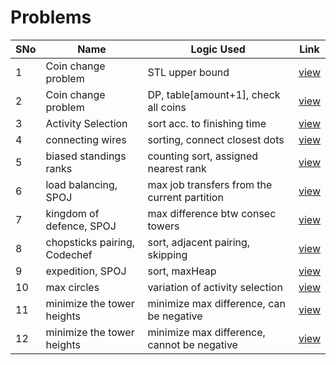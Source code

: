 # Problems

SNo | Name | Logic Used | Link |
----|------|------------|------|
1 | Coin change problem | STL upper bound | [view](coin_change.cpp)
2 | Coin change problem | DP, table[amount+1], check all coins | [view](coin_change_DP.cpp)
3 | Activity Selection | sort acc. to finishing time | [view](activity_selection.cpp)
4 | connecting wires | sorting, connect closest dots | [view](connecting_dots.cpp)
5 | biased standings ranks | counting sort, assigned nearest rank | [view](biased_standings.cpp)
6 | load balancing, SPOJ | max job transfers from the current partition | [view](load_balancing.cpp)
7 | kingdom of defence, SPOJ | max difference btw consec towers | [view](kingdom_defense.cpp)
8 | chopsticks pairing, Codechef | sort, adjacent pairing, skipping | [view](chopsticks.cpp)
9 | expedition, SPOJ | sort, maxHeap | [view](expedition.cpp)
10 | max circles | variation of activity selection | [view](max_circles.cpp)
11 | minimize the tower heights | minimize max difference, can be negative | [view](minimize_heights.cpp)
12 | minimize the tower heights | minimize max difference, cannot be negative | [view](minimize_heights_non_neg.cpp)